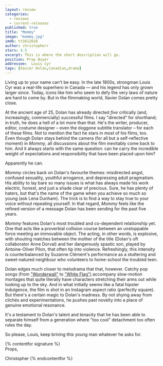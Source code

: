 ```yaml
---
layout: review
categories: 
  - reviews
  - current-releases
published: true
title: "Mommy"
image: "mommy.jpg"
imdb: tt3612616
author: christopherr
stars: 4.5
excerpt: This is where the short description will go.
position: Prop Buyer
addressee:  Louis Cyr
tags: [Xavier Dolan,Canadian,drama]
---
```


Living up to your name can't be easy. In the late 1800s, strongman Louis Cyr was a real-life superhero in Canada — and his legend has only grown larger since. Today, icons like him who seem to defy the very laws of nature are hard to come by. But in the filmmaking world, Xavier Dolan comes pretty close.

At the ancient age of 25, Dolan has already directed _five_ critically (and, increasingly, commercially) successful films. I say "directed" for shorthand; in truth, he does a hell of a lot more than that. He's the writer, producer, editor, costume designer – even the doggone subtitle translator – for each of these films. Not to mention the fact he stars in most of his films, too. Even though Dolan stays behind the camera (for all but a self-reflective moment) in _Mommy_, all discussions about the film inevitably come back to him. And it always starts with the same question: can he carry the incredible weight of expectations and responsibility that have been placed upon him?

Apparently he can.

_Mommy_ circles back on Dolan's favourite themes: misdirected angst, confused sexuality, youthful arrogance, and depressing adult pragmatism. His ability to lay bare so many issues is what has always made his work electric, honest, and just a shade clear of precious. Sure, he has plenty of haters, but that's the name of the game when you achieve so much so young (ask Lena Dunham). The trick is to find a way to stay true to your voice without repeating yourself. In that regard, _Mommy_ feels like the refined version of a message Dolan has been sending for the past five years.

_Mommy_ features Dolan's most troubled and co-dependent relationship yet. One that acts like a proverbial collision course between an unstoppable force meeting an immovable object. The acting, in other words, is explosive, with shouting matches between the mother of the title (Dolan's oft collaborator Anne Dorval) and her dangerously spastic son, played by Antoine-Oliver Pilon, that often tip into violence. Refreshingly, this intensity is counterbalanced by Suzanne Clément's performance as a stuttering and sweet-natured neighbour who volunteers to home-school the troubled teen.

Dolan edges much closer to melodrama that that, however. Catchy pop songs (from ["Wonderwall"](https://www.youtube.com/watch?v=6hzrDeceEKc) to ["White Flag")](https://www.youtube.com/watch?v=j-fWDrZSiZs) accompany slow-motion montages that quite literally have characters stretching their arms out while looking up to the sky. And in what initially seems like a fatal hipster indulgence, the film is shot in an Instagram aspect ratio (perfectly square). But there's a certain magic to Dolan's madness. By not shying away from clichés and experimentations, he pushes past novelty into a place of genuine emotional resonance.

It's a testament to Dolan's talent and tenacity that he has been able to separate himself from a generation where "too cool" detachment too often rules the day.

So please, Louis, keep brining this young man whatever he asks for.

{% contentfor signature %}	Props,

Christopher
{% endcontentfor %}
